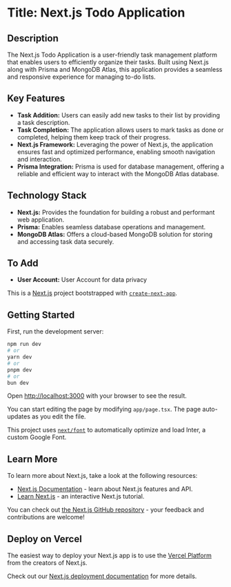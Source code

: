 # Title: Next.js Todo Application

## Description

The Next.js Todo Application is a user-friendly task management platform that enables users to efficiently organize their tasks. Built using Next.js along with Prisma and MongoDB Atlas, this application provides a seamless and responsive experience for managing to-do lists.

## Key Features

- **Task Addition:** Users can easily add new tasks to their list by providing a task description.
- **Task Completion:** The application allows users to mark tasks as done or completed, helping them keep track of their progress.
- **Next.js Framework:** Leveraging the power of Next.js, the application ensures fast and optimized performance, enabling smooth navigation and interaction.
- **Prisma Integration:** Prisma is used for database management, offering a reliable and efficient way to interact with the MongoDB Atlas database.

## Technology Stack

- **Next.js:** Provides the foundation for building a robust and performant web application.
- **Prisma:** Enables seamless database operations and management.
- **MongoDB Atlas:** Offers a cloud-based MongoDB solution for storing and accessing task data securely.

 ## To Add

- **User Account:** User Account for data privacy


This is a [Next.js](https://nextjs.org/) project bootstrapped with [`create-next-app`](https://github.com/vercel/next.js/tree/canary/packages/create-next-app).

## Getting Started

First, run the development server:

```bash
npm run dev
# or
yarn dev
# or
pnpm dev
# or
bun dev
```

Open [http://localhost:3000](http://localhost:3000) with your browser to see the result.

You can start editing the page by modifying `app/page.tsx`. The page auto-updates as you edit the file.

This project uses [`next/font`](https://nextjs.org/docs/basic-features/font-optimization) to automatically optimize and load Inter, a custom Google Font.

## Learn More

To learn more about Next.js, take a look at the following resources:

- [Next.js Documentation](https://nextjs.org/docs) - learn about Next.js features and API.
- [Learn Next.js](https://nextjs.org/learn) - an interactive Next.js tutorial.

You can check out [the Next.js GitHub repository](https://github.com/vercel/next.js/) - your feedback and contributions are welcome!

## Deploy on Vercel

The easiest way to deploy your Next.js app is to use the [Vercel Platform](https://vercel.com/new?utm_medium=default-template&filter=next.js&utm_source=create-next-app&utm_campaign=create-next-app-readme) from the creators of Next.js.

Check out our [Next.js deployment documentation](https://nextjs.org/docs/deployment) for more details.
